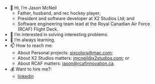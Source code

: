 - 👋 Hi, I’m Jason McNeil
  - Father, husband, and rec hockey player;
  - President and software developer at X2 Studios Ltd; and
  - Software engineering team lead at the Royal Canadian Air Force (RCAF) Flight Deck.
- 👀 I’m interested in solving interesting problems.
- 🌱 I’m always learning.
- 📫 How to reach me:
  - About Personal projects: sixcolors@mac.com;
  - About X2 Studios matters: jmcneil@x2studios.com; or
  - About RCAF matters: jason@rcafinnovation.ca.
- 💰 Want to hire me?:
  - [linkedin](https://www.linkedin.com/in/jason-m-74353b169)
